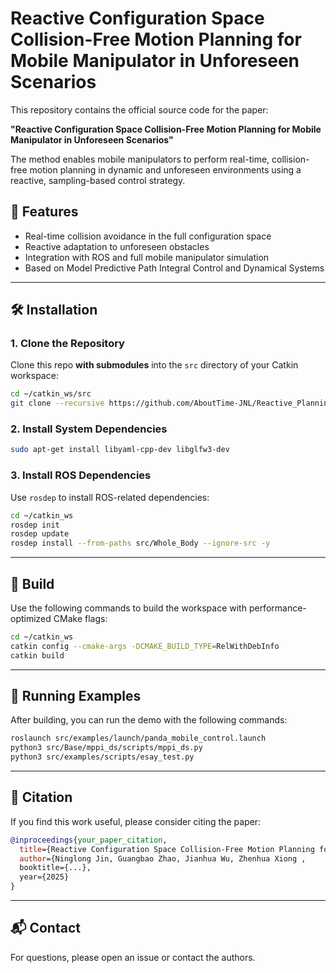 # Reactive Configuration Space Collision-Free Motion Planning for Mobile Manipulator in Unforeseen Scenarios

This repository contains the official source code for the paper:

**"Reactive Configuration Space Collision-Free Motion Planning for Mobile Manipulator in Unforeseen Scenarios"**

The method enables mobile manipulators to perform real-time, collision-free motion planning in dynamic and unforeseen environments using a reactive, sampling-based control strategy.

## 🌟 Features

- Real-time collision avoidance in the full configuration space
- Reactive adaptation to unforeseen obstacles
- Integration with ROS and full mobile manipulator simulation
- Based on Model Predictive Path Integral Control and Dynamical Systems

---

## 🛠️ Installation

### 1. Clone the Repository

Clone this repo **with submodules** into the `src` directory of your Catkin workspace:

```bash
cd ~/catkin_ws/src
git clone --recursive https://github.com/AboutTime-JNL/Reactive_Planning_for_MM.git
```

### 2. Install System Dependencies

```bash
sudo apt-get install libyaml-cpp-dev libglfw3-dev
```

### 3. Install ROS Dependencies

Use `rosdep` to install ROS-related dependencies:

```bash
cd ~/catkin_ws
rosdep init
rosdep update
rosdep install --from-paths src/Whole_Body --ignore-src -y
```

---

## 🧱 Build

Use the following commands to build the workspace with performance-optimized CMake flags:

```bash
cd ~/catkin_ws
catkin config --cmake-args -DCMAKE_BUILD_TYPE=RelWithDebInfo
catkin build
```

---

## 🚀 Running Examples

After building, you can run the demo with the following commands:

```bash
roslaunch src/examples/launch/panda_mobile_control.launch
python3 src/Base/mppi_ds/scripts/mppi_ds.py
python3 src/examples/scripts/esay_test.py
```

---

## 📄 Citation

If you find this work useful, please consider citing the paper:

```bibtex
@inproceedings{your_paper_citation,
  title={Reactive Configuration Space Collision-Free Motion Planning for Mobile Manipulator in Unforeseen Scenarios},
  author={Ninglong Jin, Guangbao Zhao, Jianhua Wu, Zhenhua Xiong ,
  booktitle={...},
  year={2025}
}
```

---

## 📬 Contact

For questions, please open an issue or contact the authors.
```
